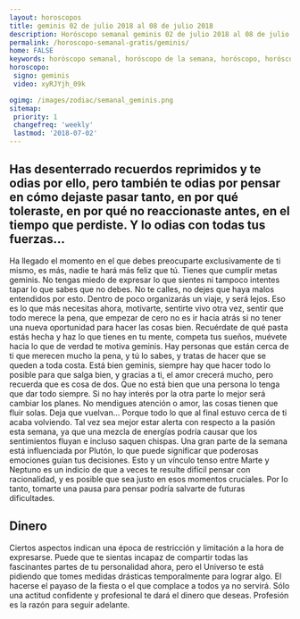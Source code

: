 ```yaml
---
layout: horoscopos
title: geminis 02 de julio 2018 al 08 de julio 2018 
description: Horóscopo semanal geminis 02 de julio 2018 al 08 de julio 2018. Has desenterrado recuerdos reprimidos y te odias por ello, pero también te odias por pensar en cómo dejaste pasar tanto, en por qué toleraste, en por qué no reaccionaste antes, en el tiempo que perdiste. Y lo odias con todas tus fuerzas…
permalink: /horoscopo-semanal-gratis/geminis/
home: FALSE
keywords: horóscopo semanal, horóscopo de la semana, horóscopo, horóscopo gratis,horóscopos, horóscopo esperanza gracia, horoscopos geminis la semana, horóscopos gratis, Tarot, Astrologia, Zodíaco, geminis, horoscopo gratis, semanal
horoscopo:
 signo: geminis
 video: xyRJYjh_09k

ogimg: /images/zodiac/semanal_geminis.png
sitemap:
 priority: 1
 changefreq: 'weekly'
 lastmod: '2018-07-02'
---
```




## Has desenterrado recuerdos reprimidos y te odias por ello, pero también te odias por pensar en cómo dejaste pasar tanto, en por qué toleraste, en por qué no reaccionaste antes, en el tiempo que perdiste. Y lo odias con todas tus fuerzas…

Ha llegado el momento en el que debes preocuparte exclusivamente de ti mismo, es más, nadie te hará más feliz que tú. Tienes que cumplir metas geminis. No tengas miedo de expresar lo que sientes ni tampoco intentes tapar lo que sabes que no debes. No te calles, no dejes que haya malos entendidos por esto. Dentro de poco organizarás un viaje, y será lejos. Eso es lo que más necesitas ahora, motivarte, sentirte vivo otra vez, sentir que todo merece la pena, que empezar de cero no es ir hacia atrás si no tener una nueva oportunidad para hacer las cosas bien. Recuérdate de qué pasta estás hecha y haz lo que tienes en tu mente, competa tus sueños, muévete hacia lo que de verdad te motiva geminis. Hay personas que están cerca de ti que merecen mucho la pena, y tú lo sabes, y tratas de hacer que se queden a toda costa. Está bien geminis, siempre hay que hacer todo lo posible para que salga bien, y gracias a ti, el amor crecerá mucho, pero recuerda que es cosa de dos. Que no está bien que una persona lo tenga que dar todo siempre. Si no hay interés por la otra parte lo mejor será cambiar los planes. No mendigues atención o amor, las cosas tienen que fluir solas. Deja que vuelvan… Porque todo lo que al final estuvo cerca de ti acaba volviendo.
Tal vez sea mejor estar alerta con respecto a la pasión esta semana, ya que una mezcla de energías podría causar que los sentimientos fluyan e incluso saquen chispas. Una gran parte de la semana está influenciada por Plutón, lo que puede significar que poderosas emociones guían tus decisiones. Esto y un vínculo tenso entre Marte y Neptuno es un indicio de que a veces te resulte difícil pensar con racionalidad, y es posible que sea justo en esos momentos cruciales. Por lo tanto, tomarte una pausa para pensar podría salvarte de futuras dificultades.

## Dinero

Ciertos aspectos indican una época de restricción y limitación a la hora de expresarse. Puede que te sientas incapaz de compartir todas las fascinantes partes de tu personalidad ahora, pero el Universo te está pidiendo que tomes medidas drásticas temporalmente para lograr algo. El hacerse el payaso de la fiesta o el que complace a todos ya no servirá. Sólo una actitud confidente y profesional te dará el dinero que deseas. Profesión es la razón para seguir adelante.